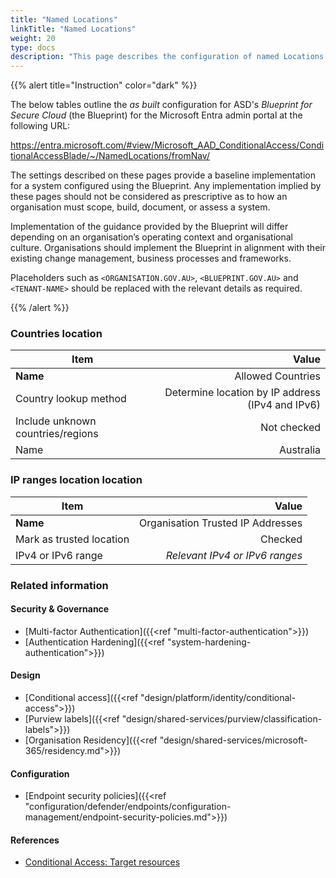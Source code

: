 ```yaml
---
title: "Named Locations"
linkTitle: "Named Locations"
weight: 20
type: docs
description: "This page describes the configuration of named Locations within Microsoft Entra ID associated with systems built according to the guidance provided by ASD's Blueprint for Secure Cloud."
---
```


{{% alert title="Instruction" color="dark" %}}

The below tables outline the *as built* configuration for ASD's *Blueprint for Secure Cloud* (the Blueprint) for the Microsoft Entra admin portal at the following URL:

<https://entra.microsoft.com/#view/Microsoft_AAD_ConditionalAccess/ConditionalAccessBlade/~/NamedLocations/fromNav/>

The settings described on these pages provide a baseline implementation for a system configured using the Blueprint. Any implementation implied by these pages should not be considered as prescriptive as to how an organisation must scope, build, document, or assess a system.

Implementation of the guidance provided by the Blueprint will differ depending on an organisation’s operating context and organisational culture. Organisations should implement the Blueprint in alignment with their existing change management, business processes and frameworks.

Placeholders such as `<ORGANISATION.GOV.AU>`, `<BLUEPRINT.GOV.AU>` and `<TENANT-NAME>` should be replaced with the relevant details as required.

{{% /alert %}}

### Countries location

| Item                              |                                            Value |
| --------------------------------- | -----------------------------------------------: |
| **Name**                          |                                Allowed Countries |
| Country lookup method             | Determine location by IP address (IPv4 and IPv6) |
| Include unknown countries/regions |                                      Not checked |
| Name                              |                                        Australia |

### IP ranges location location

| Item                     |                             Value |
| ------------------------ | --------------------------------: |
| **Name**                 | Organisation Trusted IP Addresses |
| Mark as trusted location |                           Checked |
| IPv4 or IPv6 range       |    *Relevant IPv4 or IPv6 ranges* |

### Related information

#### Security & Governance

* [Multi-factor Authentication]({{<ref "multi-factor-authentication">}})
* [Authentication Hardening]({{<ref "system-hardening-authentication">}})

#### Design

* [Conditional access]({{<ref "design/platform/identity/conditional-access">}})
* [Purview labels]({{<ref "design/shared-services/purview/classification-labels">}})
* [Organisation Residency]({{<ref "design/shared-services/microsoft-365/residency.md">}})

#### Configuration

* [Endpoint security policies]({{<ref "configuration/defender/endpoints/configuration-management/endpoint-security-policies.md">}})

#### References

* [Conditional Access: Target resources](https://learn.microsoft.com/entra/identity/conditional-access/concept-conditional-access-cloud-apps#authentication-context)
